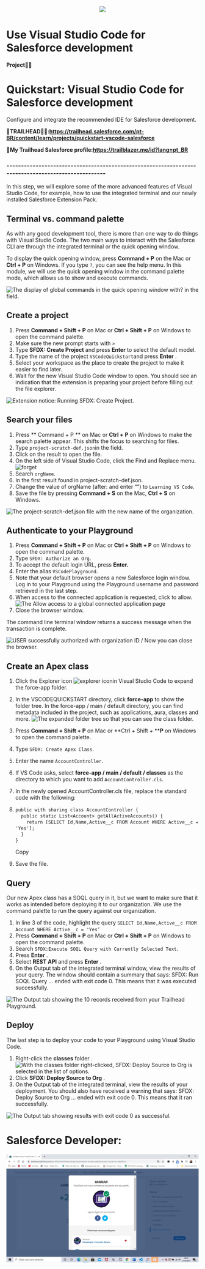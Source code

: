   
  <p align="center">
    <img windth="470" src="https://bluecanvas.io/images/salesforce-dev-orgs.png">
</p>
  
  
  
  # Use Visual Studio Code for Salesforce development

  **Project👨‍💻**

  # Quickstart: Visual Studio Code for Salesforce development

  Configure and integrate the recommended IDE for Salesforce development.

  **🔗TRAILHEAD👨‍💻:https://trailhead.salesforce.com/pt-BR/content/learn/projects/quickstart-vscode-salesforce**

  **🔗My Trailhead Salesforce profile:https://trailblazer.me/id?lang=pt_BR**

  ### ---------------------------------------------------------------------------------------------------

  In this step, we will explore some of the more advanced features of Visual Studio Code, for example, how to use the integrated terminal and our newly installed Salesforce Extension Pack.

  ## Terminal vs. command palette

  As with any good development tool, there is more than one way to do things with Visual Studio Code. The two main ways to interact with the Salesforce CLI are through the integrated terminal or the quick opening window.

  To display the quick opening window, press **Command + P** on the Mac or **Ctrl + P** on Windows. If you type `?`, you can see the help menu. In this module, we will use the quick opening window in the command palette mode, which allows us to show and execute commands.

  ![The display of global commands in the quick opening window with?  in the field.](https://res.cloudinary.com/hy4kyit2a/f_auto,fl_lossy,q_70/learn/projects/quickstart-vscode-salesforce/use-vscode-for-salesforce/images/pt-BR/699cad2f3bdb50d80abd33b2e4594e42_cjptzm-66-v-00090-s-89-fljgg-9-bg.png)

  ## Create a project

  1. Press **Command + Shift + P** on Mac or **Ctrl + Shift + P** on Windows to open the command palette.
  2. Make sure the new prompt starts with `>`
  3. Type **SFDX: Create Project** and press **Enter** to select the default model.
  4. Type the name of the project `VSCodeQuickstart`and press **Enter** .
  5. Select your workspace as the place to create the project to make it easier to find later.
  6. Wait for the new Visual Studio Code window to open. You should see an indication that the extension is preparing your project before filling out the file explorer.

  ![Extension notice: Running SFDX: Create Project.](https://res.cloudinary.com/hy4kyit2a/f_auto,fl_lossy,q_70/learn/projects/quickstart-vscode-salesforce/use-vscode-for-salesforce/images/pt-BR/6ae0230ffbeb9667708db7dd98306ccf_cjptzm-66-x-000-a-0-s-89-cl-09-gz-42.png)

  ## Search your files

  1. Press ** Command + P ** on Mac or **Ctrl + P** on Windows to make the search palette appear. This shifts the focus to searching for files.
  2. Type `project-scratch-def.json`in the field.
  3. Click on the result to open the file.
  4. On the left side of Visual Studio Code, click the Find and Replace menu. ![forget](https://res.cloudinary.com/hy4kyit2a/f_auto,fl_lossy,q_70/learn/projects/quickstart-vscode-salesforce/use-vscode-for-salesforce/images/pt-BR/6e008a51c38cc23568fafa4df52c07d6_cjptzm-671000-d-0-s-89-a-9-sh-5-nyf.png)
  5. Search `orgName`.
  6. In the first result found in project-scratch-def.json.
  7. Change the value of orgName (after: and enter “”) to `Learning VS Code`.
  8. Save the file by pressing **Command + S** on the Mac, **Ctrl + S** on Windows.

  ![The project-scratch-def.json file with the new name of the organization.](https://res.cloudinary.com/hy4kyit2a/f_auto,fl_lossy,q_70/learn/projects/quickstart-vscode-salesforce/use-vscode-for-salesforce/images/pt-BR/f5742acbb1d3d8d4595d56c3aadb4333_cjptzm-673000-e-0-s-89-m-93-o-5-yb-1.png)

  ## Authenticate to your Playground

  1. Press **Command + Shift + P** on Mac or **Ctrl + Shift + P** on Windows to open the command palette.
  2. Type `SFDX: Authorize an Org`.
  3. To accept the default login URL, press **Enter.**
  4. Enter the alias `VSCodePlayground`.
  5. Note that your default browser opens a new Salesforce login window. Log in to your Playground using the Playground username and password retrieved in the last step.
  6. When access to the connected application is requested, click to allow.   ![The Allow access to a global connected application page](https://res.cloudinary.com/hy4kyit2a/f_auto,fl_lossy,q_70/learn/projects/quickstart-vscode-salesforce/use-vscode-for-salesforce/images/pt-BR/35b7e9cde25290c50977ea8932aa92c3_cjptzm-674000-f-0-s-89846-lck-3-l.png)
  7. Close the browser window.

  The command line terminal window returns a success message when the transaction is complete.

  ![USER successfully authorized with organization ID / Now you can close the browser.](https://res.cloudinary.com/hy4kyit2a/f_auto,fl_lossy,q_70/learn/projects/quickstart-vscode-salesforce/use-vscode-for-salesforce/images/pt-BR/e79231bf40a1e2a893b8b22f1c72774b_cjptzm-677000-g-0-s-89-iyreg-3-fa.png)

  ## Create an Apex class

  1. Click the Explorer icon ![explorer icon](https://res.cloudinary.com/hy4kyit2a/f_auto,fl_lossy,q_70/learn/projects/quickstart-vscode-salesforce/use-vscode-for-salesforce/images/pt-BR/a939fa52445b29275826f819a9e29226_cjptzm-679000-h-0-s-89-jq-2-k-3-f-5-r.png)in Visual Studio Code to expand the force-app folder.

  2. In the VSCODEQUICKSTART directory, click **force-app** to show the folder tree. In the force-app / main / default directory, you can find metadata included in the project, such as applications, aura, classes and more.  ![The expanded folder tree so that you can see the class folder.](https://res.cloudinary.com/hy4kyit2a/f_auto,fl_lossy,q_70/learn/projects/quickstart-vscode-salesforce/use-vscode-for-salesforce/images/pt-BR/5d4d124608fcaeb84ef64b5010208a42_folder-structure-may-2019.png)

  3. Press **Command + Shift + P** on Mac or **Ctrl + Shift + ****P** on Windows to open the command palette.

  4. Type `SFDX: Create Apex Class`.

  5. Enter the name `AccountController`.

  6. If VS Code asks, select **force-app / main / default / classes** as the directory to which you want to add `AccountController.cls`.

  7. In the newly opened AccountController.cls file, replace the standard code with the following:

  8. ```
     public with sharing class AccountController {
       public static List<Account> getAllActiveAccounts() {
         return [SELECT Id,Name,Active__c FROM Account WHERE Active__c = 'Yes'];
       }
     }
     ```

     Copy

  9. Save the file.

  ## Query

  Our new Apex class has a SOQL query in it, but we want to make sure that it works as intended before deploying it to our organization. We use the command palette to run the query against our organization.

  1. In line 3 of the code, highlight the query `SELECT Id,Name,Active__c FROM Account WHERE Active__c = 'Yes’`
  2. Press **Command + Shift + P** on Mac or **Ctrl + Shift + P** on Windows to open the command palette.
  3. Search `SFDX:Execute SOQL Query with Currently Selected Text`.
  4. Press **Enter** .
  5. Select **REST API** and press **Enter** .
  6. On the Output tab of the integrated terminal window, view the results of your query. The window should contain a summary that says: SFDX: Run SOQL Query ... ended with exit code 0. This means that it was executed successfully.

  ![The Output tab showing the 10 records received from your Trailhead Playground.](https://res.cloudinary.com/hy4kyit2a/f_auto,fl_lossy,q_70/learn/projects/quickstart-vscode-salesforce/use-vscode-for-salesforce/images/pt-BR/4bac25f56b8e74ebf1ee37e96ef4d99e_cjptzm-67-e-000-k-0-s-891-w-0-bp-99-x.png)

  ## Deploy

  The last step is to deploy your code to your Playground using Visual Studio Code.

  1. Right-click the **classes** folder .
     ![With the classes folder right-clicked, SFDX: Deploy Source to Org is selected in the list of options.](https://res.cloudinary.com/hy4kyit2a/f_auto,fl_lossy,q_70/learn/projects/quickstart-vscode-salesforce/use-vscode-for-salesforce/images/pt-BR/f268c57e0e2c85243117680600e3b641_deploy-00000.png)
  2. Click **SFDX: Deploy Source to Org** .
  3. On the Output tab of the integrated terminal, view the results of your deployment. You should also have received a warning that says: SFDX: Deploy Source to Org ... ended with exit code 0. This means that it ran successfully.

  ![The Output tab showing results with exit code 0 as successful.](https://res.cloudinary.com/hy4kyit2a/f_auto,fl_lossy,q_70/learn/projects/quickstart-vscode-salesforce/use-vscode-for-salesforce/images/pt-BR/3025e4bef52d29ac9439afb6360f6516_cjptzm-67-i-000-m-0-s-896-w-8-q-2-ecx.png)


   # Salesforce Developer:
   
<p align="center">
    <img windth="470" src="https://github.com/Rubensrma/Quickstart-VisualStudioCodeforSalesforceDevelopment/blob/master/img-process/Visual%20Studio%20Code%20for%20Salesforce%20development11.jpeg">
</p>


